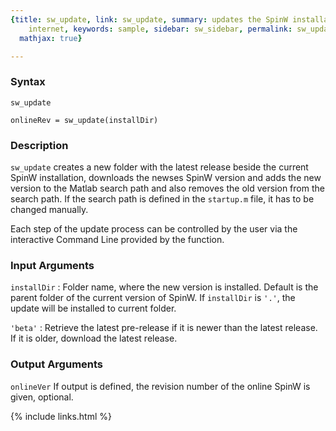 ```yaml
---
{title: sw_update, link: sw_update, summary: updates the SpinW installation from the
    internet, keywords: sample, sidebar: sw_sidebar, permalink: sw_update, folder: swfiles,
  mathjax: true}

---
```

  
### Syntax
  
`sw_update`
  
`onlineRev = sw_update(installDir)`
 
### Description
  
`sw_update` creates a new folder with the latest release beside the
current SpinW installation, downloads the newses SpinW version and adds
the new version to the Matlab search path and also removes the old
version from the search path. If the search path is defined in the
`startup.m` file, it has to be changed manually.
   
Each step of the update process can be controlled by the user via
the interactive Command Line provided by the function.
 
### Input Arguments
  
`installDir`
: Folder name, where the new version is installed. Default is
  the parent folder of the current version of SpinW. If
  `installDir` is `'.'`, the update will be installed to current
  folder.
  
`'beta'`
: Retrieve the latest pre-release if it is newer than the latest release.
  If it is older, download the latest release.
 
### Output Arguments
  
`onlineVer`  If output is defined, the revision number of the online
              SpinW is given, optional.
 

{% include links.html %}
